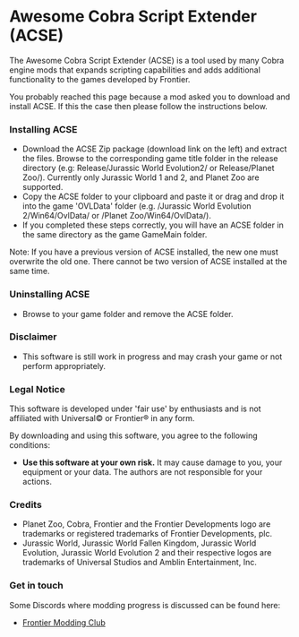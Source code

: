 # Awesome Cobra Script Extender (ACSE)
The Awesome Cobra Script Extender (ACSE) is a tool used by many Cobra engine mods that expands scripting capabilities and adds additional functionality to the games developed by Frontier. 

You probably reached this page because a mod asked you to download and install ACSE. If this the case then please follow the instructions below.

### Installing ACSE

- Download the ACSE Zip package (download link on the left) and extract the files. Browse to the corresponding game title folder in the release
directory (e.g: Release/Jurassic World Evolution2/ or Release/Planet Zoo/). Currently only Jurassic World 1 and 2, and Planet Zoo are supported.
- Copy the ACSE folder to your clipboard and paste it or drag and drop it into the game 'OVLData' folder (e.g. /Jurassic World Evolution 2/Win64/OvlData/ or /Planet Zoo/Win64/OvlData/).
- If you completed these steps correctly, you will have an ACSE folder in the same directory as the game GameMain folder.

Note: If you have a previous version of ACSE installed, the new one must overwrite the old one. There cannot be two version of ACSE
installed at the same time.

### Uninstalling ACSE

- Browse to your game folder and remove the ACSE folder. 

### Disclaimer

- This software is still work in progress and may crash your game or not perform appropriately.

### Legal Notice
This software is developed under 'fair use' by enthusiasts and is not affiliated with Universal© or Frontier® in any form.

By downloading and using this software, you agree to the following conditions:
- **Use this software at your own risk.** It may cause damage to you, your equipment or your data. The authors are not responsible for your actions.


### Credits
- Planet Zoo, Cobra, Frontier and the Frontier Developments logo are trademarks or registered trademarks of Frontier Developments, plc.
- Jurassic World, Jurassic World Fallen Kingdom, Jurassic World Evolution,  Jurassic World Evolution 2 and their respective logos are trademarks of Universal Studios and Amblin Entertainment, Inc.

### Get in touch
Some Discords where modding progress is discussed can be found here:

- [Frontier Modding Club](https://discord.gg/Su4jXKk)

